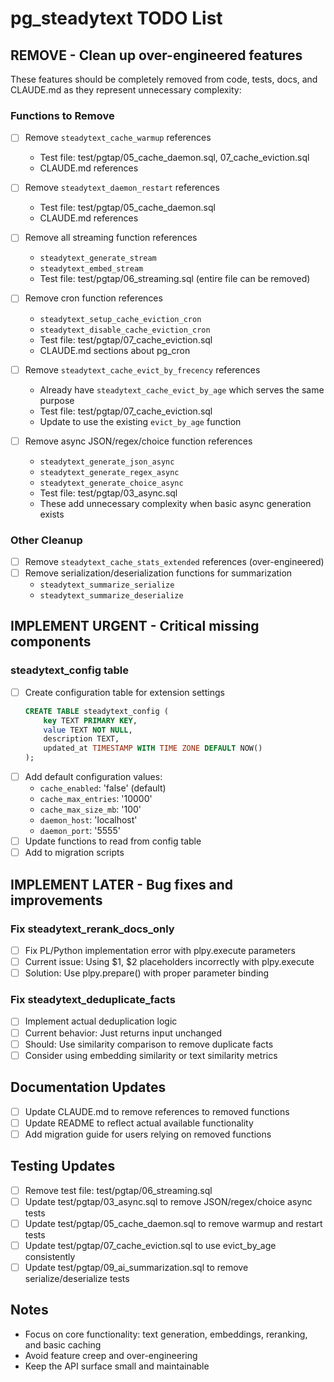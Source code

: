 # pg_steadytext TODO List

## REMOVE - Clean up over-engineered features
These features should be completely removed from code, tests, docs, and CLAUDE.md as they represent unnecessary complexity:

### Functions to Remove
- [ ] Remove `steadytext_cache_warmup` references
  - Test file: test/pgtap/05_cache_daemon.sql, 07_cache_eviction.sql
  - CLAUDE.md references
  
- [ ] Remove `steadytext_daemon_restart` references
  - Test file: test/pgtap/05_cache_daemon.sql
  - CLAUDE.md references
  
- [ ] Remove all streaming function references
  - `steadytext_generate_stream`
  - `steadytext_embed_stream`
  - Test file: test/pgtap/06_streaming.sql (entire file can be removed)
  
- [ ] Remove cron function references
  - `steadytext_setup_cache_eviction_cron`
  - `steadytext_disable_cache_eviction_cron`
  - Test file: test/pgtap/07_cache_eviction.sql
  - CLAUDE.md sections about pg_cron
  
- [ ] Remove `steadytext_cache_evict_by_frecency` references
  - Already have `steadytext_cache_evict_by_age` which serves the same purpose
  - Test file: test/pgtap/07_cache_eviction.sql
  - Update to use the existing `evict_by_age` function
  
- [ ] Remove async JSON/regex/choice function references
  - `steadytext_generate_json_async`
  - `steadytext_generate_regex_async`
  - `steadytext_generate_choice_async`
  - Test file: test/pgtap/03_async.sql
  - These add unnecessary complexity when basic async generation exists

### Other Cleanup
- [ ] Remove `steadytext_cache_stats_extended` references (over-engineered)
- [ ] Remove serialization/deserialization functions for summarization
  - `steadytext_summarize_serialize`
  - `steadytext_summarize_deserialize`

## IMPLEMENT URGENT - Critical missing components

### steadytext_config table
- [ ] Create configuration table for extension settings
  ```sql
  CREATE TABLE steadytext_config (
      key TEXT PRIMARY KEY,
      value TEXT NOT NULL,
      description TEXT,
      updated_at TIMESTAMP WITH TIME ZONE DEFAULT NOW()
  );
  ```
- [ ] Add default configuration values:
  - `cache_enabled`: 'false' (default)
  - `cache_max_entries`: '10000'
  - `cache_max_size_mb`: '100'
  - `daemon_host`: 'localhost'
  - `daemon_port`: '5555'
- [ ] Update functions to read from config table
- [ ] Add to migration scripts

## IMPLEMENT LATER - Bug fixes and improvements

### Fix steadytext_rerank_docs_only
- [ ] Fix PL/Python implementation error with plpy.execute parameters
- [ ] Current issue: Using $1, $2 placeholders incorrectly with plpy.execute
- [ ] Solution: Use plpy.prepare() with proper parameter binding

### Fix steadytext_deduplicate_facts
- [ ] Implement actual deduplication logic
- [ ] Current behavior: Just returns input unchanged
- [ ] Should: Use similarity comparison to remove duplicate facts
- [ ] Consider using embedding similarity or text similarity metrics

## Documentation Updates
- [ ] Update CLAUDE.md to remove references to removed functions
- [ ] Update README to reflect actual available functionality
- [ ] Add migration guide for users relying on removed functions

## Testing Updates
- [ ] Remove test file: test/pgtap/06_streaming.sql
- [ ] Update test/pgtap/03_async.sql to remove JSON/regex/choice async tests
- [ ] Update test/pgtap/05_cache_daemon.sql to remove warmup and restart tests
- [ ] Update test/pgtap/07_cache_eviction.sql to use evict_by_age consistently
- [ ] Update test/pgtap/09_ai_summarization.sql to remove serialize/deserialize tests

## Notes
- Focus on core functionality: text generation, embeddings, reranking, and basic caching
- Avoid feature creep and over-engineering
- Keep the API surface small and maintainable